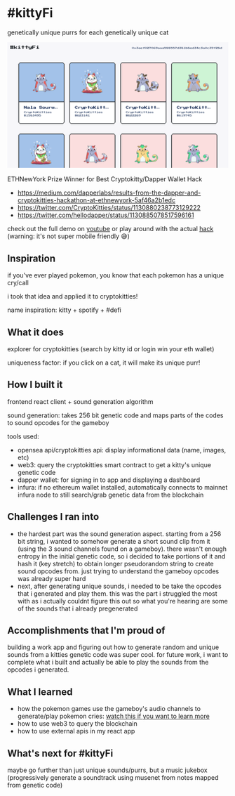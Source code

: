 # #kittyFi
genetically unique purrs for each genetically unique cat

![](demo.png)

ETHNewYork Prize Winner for Best Cryptokitty/Dapper Wallet Hack
 - https://medium.com/dapperlabs/results-from-the-dapper-and-cryptokitties-hackathon-at-ethnewyork-5af46a2b1edc
 - https://twitter.com/CryptoKitties/status/1130880238773129222
 - https://twitter.com/hellodapper/status/1130885078517596161

check out the full demo on [youtube](https://youtu.be/Jj5-hgjXLkA) or play around with the actual [hack](https://kittyfi.netlify.com/) (warning: it's not super mobile friendly 😅)

## Inspiration
if you've ever played pokemon, you know that each pokemon has a unique cry/call

i took that idea and applied it to cryptokitties!

name inspiration: kitty + spotify + #defi

## What it does
explorer for cryptokitties (search by kitty id or login win your eth wallet)

uniqueness factor: if you click on a cat, it will make its unique purr!

## How I built it
frontend react client + sound generation algorithm

sound generation: takes 256 bit genetic code and maps parts of the codes to sound opcodes for the gameboy

tools used:
 - opensea api/cryptokitties api: display informational data (name, images, etc)
 - web3: query the cryptokitties smart contract to get a kitty's unique genetic code
 - dapper wallet: for signing in to app and displaying a dashboard
 - infura: if no ethereum wallet installed, automatically connects to mainnet infura node to still search/grab genetic data from the blockchain

## Challenges I ran into
 - the hardest part was the sound generation aspect. starting from a 256 bit string, i wanted to somehow generate a short sound clip from it (using the 3 sound channels found on a gameboy). there wasn't enough entropy in the initial genetic code, so i decided to take portions of it and hash it (key stretch) to obtain longer pseudorandom string to create sound opcodes from. just trying to understand the gameboy opcodes was already super hard
 - next, after generating unique sounds, i needed to be take the opcodes that i generated and play them. this was the part i struggled the most with as i actually couldnt figure this out so what you're hearing are some of the sounds that i already pregenerated

## Accomplishments that I'm proud of
building a work app and figuring out how to generate random and unique sounds from a kitties genetic code was super cool. for future work, i want to complete what i built and actually be able to play the sounds from the opcodes i generated.

## What I learned
- how the pokemon games use the gameboy's audio channels to generate/play pokemon cries: [watch this if you want to learn more](https://www.youtube.com/watch?v=gDLpbFXnpeY)
- how to use web3 to query the blockchain
- how to use external apis in my react app

## What's next for #kittyFi
maybe go further than just unique sounds/purrs, but a music jukebox (progressively generate a soundtrack using musenet from notes mapped from genetic code)